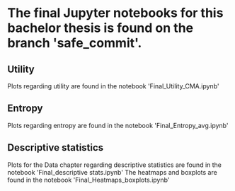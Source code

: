 # The final Jupyter notebooks for this bachelor thesis is found on the branch 'safe_commit'.

## Utility
Plots regarding utility are found in the notebook 'Final_Utility_CMA.ipynb'

## Entropy
Plots regarding entropy are found in the notebook 'Final_Entropy_avg.ipynb'

## Descriptive statistics
Plots for the Data chapter regarding descriptive statistics are found in the notebook 'Final_descriptive stats.ipynb'
The heatmaps and boxplots are found in the notebook 'Final_Heatmaps_boxplots.ipynb'

